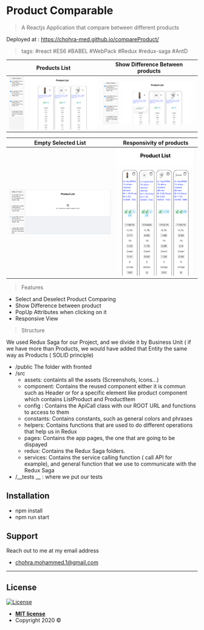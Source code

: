 # Product Comparable

> A Reactjs Application that compare between different products

Deployed at : https://chohra-med.github.io/compareProduct/ 

> tags: #react #ES6 #BABEL #WebPack #Redux #redux-saga #AntD
>
Products List         |  Show Difference Between products
:-------------------------:|:-------------------------:
![](src/assets/ScreenShots/1.png)  | ![](src/assets/ScreenShots/2.png)

Empty Selected List          |  Responsivity of products
:-------------------------:|:-------------------------:
 ![](src/assets/ScreenShots/3.png)  |![](src/assets/ScreenShots/4.png)






> Features

- Select and Deselect Product Comparing
- Show Difference between product 
- PopUp Attributes when clicking on it 
- Responsive View 

> Structure 

We used Redux Saga for our Project, and we divide it by Business Unit ( if we have more than Products, 
we would have added that Entity the same way as Products ( SOLID principle)
- /public 
    The folder with fronted 
- /src
    - assets:  containts all the assets (Screenshots, Icons...)
    - component: Contains the reused component either it is commun such as Header or for a specific element like product component which contains ListProduct and ProductItem  
    - config :  Contains the ApiCall class with our ROOT URL and functions to access to them
    - constants: Contains constants, such as general colors and phrases
    - helpers: Contains functions that are used to do different operations that help us in Redux
    - pages: Contains the app pages, the one that are going to be dispayed
    - redux: Contains the Redux Saga folders.
    - services: Contains the service calling function ( call API for example), and general function that we use to communicate with the Redux Saga
- /__tests __ : where we put our tests
    


## Installation

- npm install
- npm run start


## Support

Reach out to me at my email address

-  chohra.mohammed.1@gmail.com

---


## License

[![License](http://img.shields.io/:license-mit-blue.svg?style=flat-square)](http://badges.mit-license.org)

- **[MIT license](http://opensource.org/licenses/mit-license.php)**
- Copyright 2020 © 
